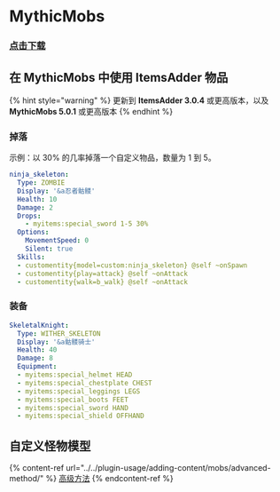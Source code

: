 # MythicMobs

### [点击下载](https://www.spigotmc.org/resources/%E2%9A%94-mythicmobs-free-version-%E2%96%BAthe-1-custom-mob-creator%E2%97%84.5702/)

## 在 MythicMobs 中使用 ItemsAdder 物品

{% hint style="warning" %}
更新到 **ItemsAdder 3.0.4** 或更高版本，以及 **MythicMobs 5.0.1** 或更高版本
{% endhint %}

### 掉落

示例：以 30% 的几率掉落一个自定义物品，数量为 1 到 5。

```yaml
ninja_skeleton:
  Type: ZOMBIE
  Display: '&a忍者骷髅'
  Health: 10
  Damage: 2
  Drops:
    - myitems:special_sword 1-5 30%
  Options:
    MovementSpeed: 0
    Silent: true
  Skills:
  - customentity{model=custom:ninja_skeleton} @self ~onSpawn
  - customentity{play=attack} @self ~onAttack
  - customentity{walk=b_walk} @self ~onAttack
```

### 装备

```yaml
SkeletalKnight:
  Type: WITHER_SKELETON
  Display: '&a骷髅骑士'
  Health: 40
  Damage: 8
  Equipment:
  - myitems:special_helmet HEAD
  - myitems:special_chestplate CHEST
  - myitems:special_leggings LEGS
  - myitems:special_boots FEET
  - myitems:special_sword HAND
  - myitems:special_shield OFFHAND
```

## 自定义怪物模型

{% content-ref url="../../plugin-usage/adding-content/mobs/advanced-method/" %}
[高级方法](../../plugin-usage/adding-content/mobs/advanced-method/)
{% endcontent-ref %}

